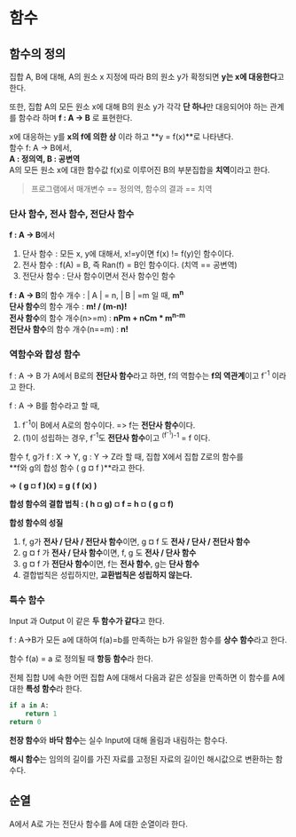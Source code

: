 # 함수  
## 함수의 정의  
집합 A, B에 대해, A의 원소 x 지정에 따라 B의 원소 y가 확정되면 **y는 x에 대응한다**고 한다.  
  
또한, 집합 A의 모든 원소 x에 대해 B의 원소 y가 각각 **단 하나**만 대응되어야 하는 관계를 함수라 하며 **f : A -> B** 로 표현한다.  
  
x에 대응하는 y를 **x의 f에 의한 상** 이라 하고 **y = f(x)**로 나타낸다.  
함수 f: A -> B에서,   
**A : 정의역, B : 공변역**  
A의 모든 원소 x에 대한 함수값 f(x)로 이루어진 B의 부분집합을 **치역**이라고 한다.  
  
> 프로그램에서 매개변수 == 정의역, 함수의 결과 == 치역  
  
### 단사 함수, 전사 함수, 전단사 함수  
**f : A -> B**에서  
1. 단사 함수 : 모든 x, y에 대해서, x!=y이면 f(x) != f(y)인 함수이다.  
2. 전사 함수 : f(A) = B, 즉 Ran(f) = B인 함수이다. (치역 == 공변역)  
3. 전단사 함수 : 단사 함수이면서 전사 함수인 함수  
  
**f : A -> B**의 함수 개수 : | A | = n, | B | =m 일 때, **m<sup>n</sup>**  
**단사 함수**의 함수 개수 : **m! / (m-n)!**  
**전사 함수**의 함수 개수(n>=m) : **nPm + nCm * m<sup>n-m</sup>**  
**전단사 함수**의 함수 개수(n==m) : **n!**  
  
  
### 역함수와 합성 함수  
f : A -> B 가 A에서 B로의 **전단사 함수**라고 하면, f의 역함수는 **f의 역관계**이고 f<sup>-1</sup> 이라고 한다.  
  
f : A -> B를 함수라고 할 때,  
1. f<sup>-1</sup>이 B에서 A로의 함수이다. => f는 **전단사 함수**이다.  
2. (1)이 성립하는 경우, f<sup>-1</sup>도 **전단사 함수**이고 <sup>(f<sup>-1</sup>)-1</sup> = f 이다.  
  
  
함수 f, g가 f : X -> Y, g : Y -> Z라 할 때, 집합 X에서 집합 Z로의 함수를   
**f와 g의 합성 함수 ( g ¤ f )**라고 한다.  
  
=> **( g ¤ f )(x) = g ( f (x) )**  
  
**합성 함수의 결합 법칙 : ( h ¤ g) ¤ f = h ¤ ( g ¤ f)**  
  
**합성 함수의 성질**  
1. f, g가 **전사 / 단사 / 전단사 함수**이면,  g ¤ f 도  **전사 / 단사 / 전단사 함수**  
2. g ¤ f 가 **전사 / 단사 함수**이면, f, g 도  **전사 / 단사 함수**  
3. g ¤ f 가 **전단사 함수**이면, f는 **전사 함수**, g는 **단사 함수**  
4. 결합법칙은 성립하지만, **교환법칙은 성립하지 않는다.**  
  
  
### 특수 함수
Input 과 Output 이 같은 **두 함수가 같다**고 한다.

f : A->B가 모든 a에 대하여 f(a)=b를 만족하는 b가 유일한 함수를 **상수 함수**라고 한다.

함수 f(a) = a 로 정의될 때 **항등 함수**라 한다.

전체 집합 U에 속한 어떤 집합 A에 대해서 다음과 같은 성질을 만족하면 이 함수를 A에 대한 **특성 함수**라 한다.

```python
if a in A:
	return 1
return 0
```
**천장 함수**와 **바닥 함수**는 실수 Input에 대해 올림과 내림하는 함수다.

**해시 함수**는 임의의 길이를 가진 자료를 고정된 자료의 길이인 해시값으로 변환하는 함수다.

## 순열
A에서 A로 가는 전단사 함수를 A에 대한 순열이라 한다.

